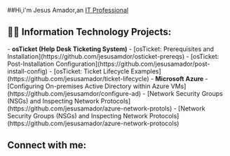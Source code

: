 ##Hi,i'm Jesus Amador,an <a href="https://linkedin.com/in/Jesus-amador-6785a9252/">IT Professional</a></h1>

<h2>👨‍💻 Information Technology Projects:</h2>
- <b>osTicket (Help Desk Ticketing System)</b>
  - [osTicket: Prerequisites and Installation](https://github.com/jesusamdor/osticket-prereqs)
  - [osTicket: Post-Installation Configuration](https://github.com/jesusamador/post-install-config)
  - [osTicket: Ticket Lifecycle Examples](https://github.com/jesusamador/ticket-lifecycle)
- <b>Microsoft Azure</b>
  - [Configuring On-premises Active Directory within Azure VMs](https://github.com/jesusamdor/configure-ad)
  - [Network Security Groups (NSGs) and Inspecting Network Protocols](https://github.com/jesusamador/azure-network-protols)
  - [Network Security Groups (NSGs) and Inspecting Network Protocols](https://github.com/jesusamador/azure-network-protocols)

<h2>Connect with me:</h2>
